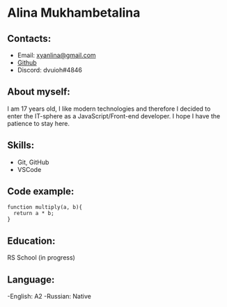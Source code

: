 # Alina Mukhambetalina

## Contacts:

- Email: xyanlina@gmail.com
- [Github](https://github.com/yanlella)
- Discord: dvuioh#4846

## About myself:

I am 17 years old, I like modern technologies and therefore I decided to enter the IT-sphere as a JavaScript/Front-end developer. I hope I have the patience to stay here.

## Skills:

- Git, GitHub
- VSCode
 
## Code example:

```
function multiply(a, b){
  return a * b;
}
```

## Education:

RS School (in progress)
## Language:

-English: A2
-Russian: Native
